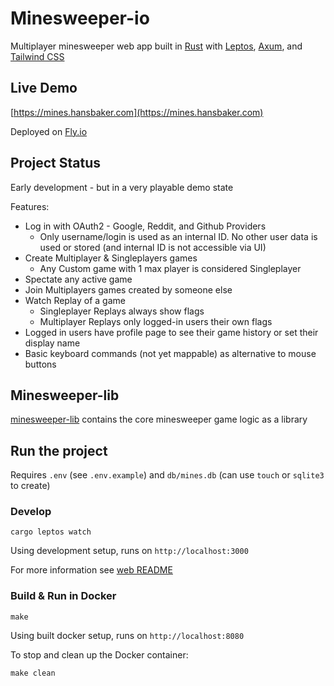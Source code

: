 # Minesweeper-io

Multiplayer minesweeper web app built in [Rust](https://www.rust-lang.org/) with [Leptos](https://leptos.dev/), [Axum](https://github.com/tokio-rs/axum), and [Tailwind CSS](https://tailwindcss.com/)

## Live Demo

[https://mines.hansbaker.com](https://mines.hansbaker.com)

Deployed on [Fly.io](https://fly.io/)

## Project Status

Early development - but in a very playable demo state

Features:

- Log in with OAuth2 - Google, Reddit, and Github Providers
  - Only username/login is used as an internal ID.  No other user data is used or stored (and internal ID is not accessible via UI)
- Create Multiplayer & Singleplayers games
  - Any Custom game with 1 max player is considered Singleplayer
- Spectate any active game
- Join Multiplayers games created by someone else
- Watch Replay of a game
  - Singleplayer Replays always show flags
  - Multiplayer Replays only logged-in users their own flags
- Logged in users have profile page to see their game history or set their display name
- Basic keyboard commands (not yet mappable) as alternative to mouse buttons

## Minesweeper-lib

[minesweeper-lib](minesweeper-lib) contains the core minesweeper game logic as a library

## Run the project

Requires `.env` (see `.env.example`) and `db/mines.db` (can use `touch` or `sqlite3` to create)

### Develop

```
cargo leptos watch
```

Using development setup, runs on `http://localhost:3000`

For more information see [web README](web/README.md)

### Build & Run in Docker

```
make
```

Using built docker setup, runs on `http://localhost:8080`

To stop and clean up the Docker container:

```
make clean
```
